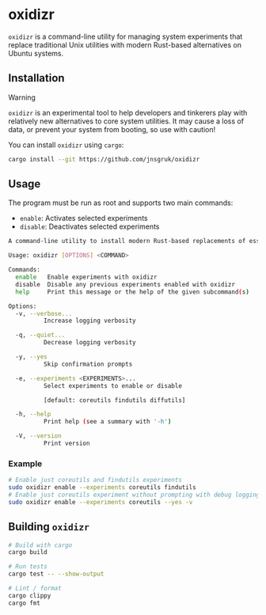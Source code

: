 # oxidizr

`oxidizr` is a command-line utility for managing system experiments that replace traditional Unix utilities with modern Rust-based alternatives on Ubuntu systems.

## Installation

> [!WARNING]
> `oxidizr` is an experimental tool to help developers and tinkerers play with relatively new alternatives to core system utilities. It may cause a loss of data, or prevent your system from booting, so use with caution!

You can install `oxidizr` using `cargo`:

```bash
cargo install --git https://github.com/jnsgruk/oxidizr
```

## Usage

The program must be run as root and supports two main commands:

- `enable`: Activates selected experiments
- `disable`: Deactivates selected experiments

```bash
A command-line utility to install modern Rust-based replacements of essential packages such as coreutils, findutils, diffutils and sudo and make them the default on an Ubuntu system.

Usage: oxidizr [OPTIONS] <COMMAND>

Commands:
  enable   Enable experiments with oxidizr
  disable  Disable any previous experiments enabled with oxidizr
  help     Print this message or the help of the given subcommand(s)

Options:
  -v, --verbose...
          Increase logging verbosity

  -q, --quiet...
          Decrease logging verbosity

  -y, --yes
          Skip confirmation prompts

  -e, --experiments <EXPERIMENTS>...
          Select experiments to enable or disable

          [default: coreutils findutils diffutils]

  -h, --help
          Print help (see a summary with '-h')

  -V, --version
          Print version
```

### Example

```bash
# Enable just coreutils and findutils experiments
sudo oxidizr enable --experiments coreutils findutils
# Enable just coreutils experiment without prompting with debug logging enabled
sudo oxidizr enable --experiments coreutils --yes -v
```

## Building `oxidizr`

```bash
# Build with cargo
cargo build

# Run tests
cargo test -- --show-output

# Lint / format
cargo clippy
cargo fmt
```

